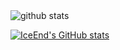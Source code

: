 

<picture decoding="async" loading="lazy">
  <source media="(prefers-color-scheme: light)" srcset="https://pixel-profile.vercel.app/api/github-stats?username=manbin&theme=rainbow">
  <source media="(prefers-color-scheme: dark)" srcset="https://pixel-profile.vercel.app/api/github-stats?username=manbin&screen_effect=true&theme=road_trip">
  <img alt="github stats" src="https://pixel-profile.vercel.app/api/github-stats?username=manbin&theme=summer">
</picture>

[github-sub-title:img]: https://readme-typing-svg.herokuapp.com?font=Segoe+Script&center=true&lines=manbin.

[![IceEnd's GitHub stats](https://github-immortality.vercel.app/api?username=manbin)](https://github.com/miwumiwumilumilelu)


